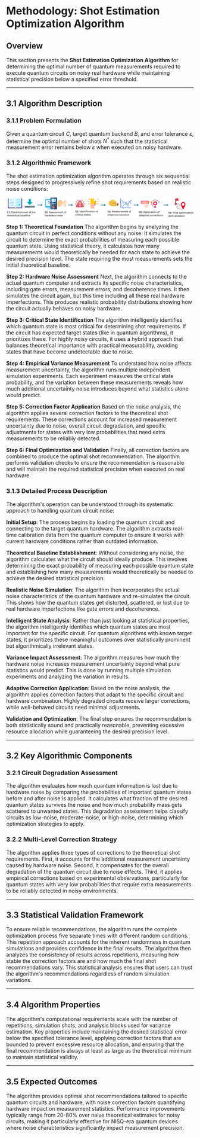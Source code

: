# Methodology: Shot Estimation Optimization Algorithm

## Overview

This section presents the **Shot Estimation Optimization Algorithm** for determining the optimal number of quantum measurements required to execute quantum circuits on noisy real hardware while maintaining statistical precision below a specified error threshold.

---

## 3.1 Algorithm Description

### 3.1.1 Problem Formulation

Given a quantum circuit $C$, target quantum backend $B$, and error tolerance $\varepsilon$, determine the optimal number of shots $N^*$ such that the statistical measurement error remains below $\varepsilon$ when executed on noisy hardware.

### 3.1.2 Algorithmic Framework

The shot estimation optimization algorithm operates through six sequential steps designed to progressively refine shot requirements based on realistic noise conditions:

![plot](./AlgorithmSteps.png)

**Step 1: Theoretical Foundation**
The algorithm begins by analyzing the quantum circuit in perfect conditions without any noise. It simulates the circuit to determine the exact probabilities of measuring each possible quantum state. Using statistical theory, it calculates how many measurements would theoretically be needed for each state to achieve the desired precision level. The state requiring the most measurements sets the initial theoretical baseline.

**Step 2: Hardware Noise Assessment**
Next, the algorithm connects to the actual quantum computer and extracts its specific noise characteristics, including gate errors, measurement errors, and decoherence times. It then simulates the circuit again, but this time including all these real hardware imperfections. This produces realistic probability distributions showing how the circuit actually behaves on noisy hardware.

**Step 3: Critical State Identification**
The algorithm intelligently identifies which quantum state is most critical for determining shot requirements. If the circuit has expected target states (like in quantum algorithms), it prioritizes these. For highly noisy circuits, it uses a hybrid approach that balances theoretical importance with practical measurability, avoiding states that have become undetectable due to noise.

**Step 4: Empirical Variance Measurement**
To understand how noise affects measurement uncertainty, the algorithm runs multiple independent simulation experiments. Each experiment measures the critical state probability, and the variation between these measurements reveals how much additional uncertainty noise introduces beyond what statistics alone would predict.

**Step 5: Correction Factor Application**
Based on the noise analysis, the algorithm applies several correction factors to the theoretical shot requirements. These corrections account for increased measurement uncertainty due to noise, overall circuit degradation, and specific adjustments for states with very low probabilities that need extra measurements to be reliably detected.

**Step 6: Final Optimization and Validation**
Finally, all correction factors are combined to produce the optimal shot recommendation. The algorithm performs validation checks to ensure the recommendation is reasonable and will maintain the required statistical precision when executed on real hardware.

### 3.1.3 Detailed Process Description

The algorithm's operation can be understood through its systematic approach to handling quantum circuit noise:

**Initial Setup**: The process begins by loading the quantum circuit and connecting to the target quantum hardware. The algorithm extracts real-time calibration data from the quantum computer to ensure it works with current hardware conditions rather than outdated information.

**Theoretical Baseline Establishment**: Without considering any noise, the algorithm calculates what the circuit should ideally produce. This involves determining the exact probability of measuring each possible quantum state and establishing how many measurements would theoretically be needed to achieve the desired statistical precision.

**Realistic Noise Simulation**: The algorithm then incorporates the actual noise characteristics of the quantum hardware and re-simulates the circuit. This shows how the quantum states get distorted, scattered, or lost due to real hardware imperfections like gate errors and decoherence.

**Intelligent State Analysis**: Rather than just looking at statistical properties, the algorithm intelligently identifies which quantum states are most important for the specific circuit. For quantum algorithms with known target states, it prioritizes these meaningful outcomes over statistically prominent but algorithmically irrelevant states.

**Variance Impact Assessment**: The algorithm measures how much the hardware noise increases measurement uncertainty beyond what pure statistics would predict. This is done by running multiple simulation experiments and analyzing the variation in results.

**Adaptive Correction Application**: Based on the noise analysis, the algorithm applies correction factors that adapt to the specific circuit and hardware combination. Highly degraded circuits receive larger corrections, while well-behaved circuits need minimal adjustments.

**Validation and Optimization**: The final step ensures the recommendation is both statistically sound and practically reasonable, preventing excessive resource allocation while guaranteeing the desired precision level.

---

## 3.2 Key Algorithmic Components

### 3.2.1 Circuit Degradation Assessment

The algorithm evaluates how much quantum information is lost due to hardware noise by comparing the probabilities of important quantum states before and after noise is applied. It calculates what fraction of the desired quantum states survives the noise and how much probability mass gets scattered to unwanted states. This degradation assessment helps classify circuits as low-noise, moderate-noise, or high-noise, determining which optimization strategies to apply.

### 3.2.2 Multi-Level Correction Strategy

The algorithm applies three types of corrections to the theoretical shot requirements. First, it accounts for the additional measurement uncertainty caused by hardware noise. Second, it compensates for the overall degradation of the quantum circuit due to noise effects. Third, it applies empirical corrections based on experimental observations, particularly for quantum states with very low probabilities that require extra measurements to be reliably detected in noisy environments.

---

## 3.3 Statistical Validation Framework

To ensure reliable recommendations, the algorithm runs the complete optimization process five separate times with different random conditions. This repetition approach accounts for the inherent randomness in quantum simulations and provides confidence in the final results. The algorithm then analyzes the consistency of results across repetitions, measuring how stable the correction factors are and how much the final shot recommendations vary. This statistical analysis ensures that users can trust the algorithm's recommendations regardless of random simulation variations.

---

## 3.4 Algorithm Properties

The algorithm's computational requirements scale with the number of repetitions, simulation shots, and analysis blocks used for variance estimation. Key properties include maintaining the desired statistical error below the specified tolerance level, applying correction factors that are bounded to prevent excessive resource allocation, and ensuring that the final recommendation is always at least as large as the theoretical minimum to maintain statistical validity.

---

## 3.5 Expected Outcomes

The algorithm provides optimal shot recommendations tailored to specific quantum circuits and hardware, with noise correction factors quantifying hardware impact on measurement statistics. Performance improvements typically range from 20-80% over naive theoretical estimates for noisy circuits, making it particularly effective for NISQ-era quantum devices where noise characteristics significantly impact measurement precision.

